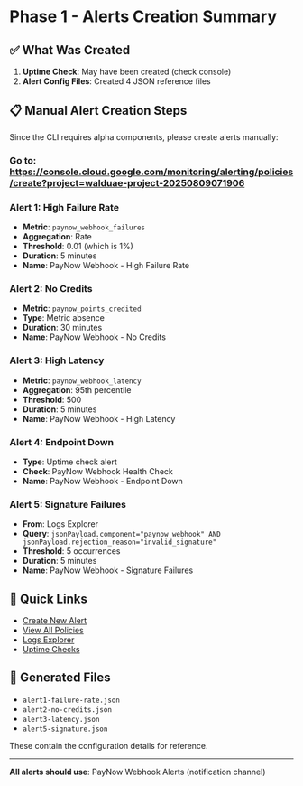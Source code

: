 # Phase 1 - Alerts Creation Summary

## ✅ What Was Created

1. **Uptime Check**: May have been created (check console)
2. **Alert Config Files**: Created 4 JSON reference files

## 📋 Manual Alert Creation Steps

Since the CLI requires alpha components, please create alerts manually:

### Go to: https://console.cloud.google.com/monitoring/alerting/policies/create?project=walduae-project-20250809071906

### Alert 1: High Failure Rate
- **Metric**: `paynow_webhook_failures`
- **Aggregation**: Rate
- **Threshold**: 0.01 (which is 1%)
- **Duration**: 5 minutes
- **Name**: PayNow Webhook - High Failure Rate

### Alert 2: No Credits
- **Metric**: `paynow_points_credited`
- **Type**: Metric absence
- **Duration**: 30 minutes
- **Name**: PayNow Webhook - No Credits

### Alert 3: High Latency
- **Metric**: `paynow_webhook_latency`
- **Aggregation**: 95th percentile
- **Threshold**: 500
- **Duration**: 5 minutes
- **Name**: PayNow Webhook - High Latency

### Alert 4: Endpoint Down
- **Type**: Uptime check alert
- **Check**: PayNow Webhook Health Check
- **Name**: PayNow Webhook - Endpoint Down

### Alert 5: Signature Failures
- **From**: Logs Explorer
- **Query**: `jsonPayload.component="paynow_webhook" AND jsonPayload.rejection_reason="invalid_signature"`
- **Threshold**: 5 occurrences
- **Duration**: 5 minutes
- **Name**: PayNow Webhook - Signature Failures

## 🔗 Quick Links

- [Create New Alert](https://console.cloud.google.com/monitoring/alerting/policies/create?project=walduae-project-20250809071906)
- [View All Policies](https://console.cloud.google.com/monitoring/alerting/policies?project=walduae-project-20250809071906)
- [Logs Explorer](https://console.cloud.google.com/logs/query?project=walduae-project-20250809071906)
- [Uptime Checks](https://console.cloud.google.com/monitoring/uptime?project=walduae-project-20250809071906)

## 📁 Generated Files

- `alert1-failure-rate.json`
- `alert2-no-credits.json`
- `alert3-latency.json`
- `alert5-signature.json`

These contain the configuration details for reference.

---

**All alerts should use**: PayNow Webhook Alerts (notification channel)
